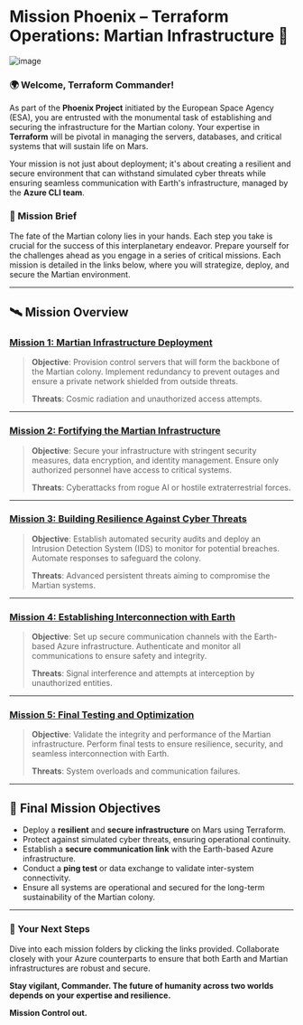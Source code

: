 # **Mission Phoenix – Terraform Operations: Martian Infrastructure** 🚀

![image](https://github.com/user-attachments/assets/875deb3d-bf19-4256-b070-b65bb7600555)

### **🌍 Welcome, Terraform Commander!**

As part of the **Phoenix Project** initiated by the European Space Agency (ESA), you are entrusted with the monumental task of establishing and securing the infrastructure for the Martian colony. Your expertise in **Terraform** will be pivotal in managing the servers, databases, and critical systems that will sustain life on Mars.

Your mission is not just about deployment; it's about creating a resilient and secure environment that can withstand simulated cyber threats while ensuring seamless communication with Earth's infrastructure, managed by the **Azure CLI team**.

### **📝 Mission Brief**

The fate of the Martian colony lies in your hands. Each step you take is crucial for the success of this interplanetary endeavor. Prepare yourself for the challenges ahead as you engage in a series of critical missions. Each mission is detailed in the links below, where you will strategize, deploy, and secure the Martian environment.

---

## 🛰️ **Mission Overview**

### **[Mission 1: Martian Infrastructure Deployment](Missions/mission_1.md)**
> **Objective**: Provision control servers that will form the backbone of the Martian colony. Implement redundancy to prevent outages and ensure a private network shielded from outside threats.
>
> **Threats**: Cosmic radiation and unauthorized access attempts.

---

### **[Mission 2: Fortifying the Martian Infrastructure](Missions/mission_2.md)**
> **Objective**: Secure your infrastructure with stringent security measures, data encryption, and identity management. Ensure only authorized personnel have access to critical systems.
>
> **Threats**: Cyberattacks from rogue AI or hostile extraterrestrial forces.

---

### **[Mission 3: Building Resilience Against Cyber Threats](Missions/mission_3.md)**
> **Objective**: Establish automated security audits and deploy an Intrusion Detection System (IDS) to monitor for potential breaches. Automate responses to safeguard the colony.
>
> **Threats**: Advanced persistent threats aiming to compromise the Martian systems.

---

### **[Mission 4: Establishing Interconnection with Earth](Missions/mission_4.md)**
> **Objective**: Set up secure communication channels with the Earth-based Azure infrastructure. Authenticate and monitor all communications to ensure safety and integrity.
>
> **Threats**: Signal interference and attempts at interception by unauthorized entities.

---

### **[Mission 5: Final Testing and Optimization](Missions/mission_5.md)**
> **Objective**: Validate the integrity and performance of the Martian infrastructure. Perform final tests to ensure resilience, security, and seamless interconnection with Earth.
>
> **Threats**: System overloads and communication failures.

---

## 🎯 **Final Mission Objectives**

- Deploy a **resilient** and **secure infrastructure** on Mars using Terraform.
- Protect against simulated cyber threats, ensuring operational continuity.
- Establish a **secure communication link** with the Earth-based Azure infrastructure.
- Conduct a **ping test** or data exchange to validate inter-system connectivity.
- Ensure all systems are operational and secured for the long-term sustainability of the Martian colony.

---

### **💼 Your Next Steps**

Dive into each mission folders by clicking the links provided. Collaborate closely with your Azure counterparts to ensure that both Earth and Martian infrastructures are robust and secure. 

**Stay vigilant, Commander. The future of humanity across two worlds depends on your expertise and resilience.**

**Mission Control out.**
